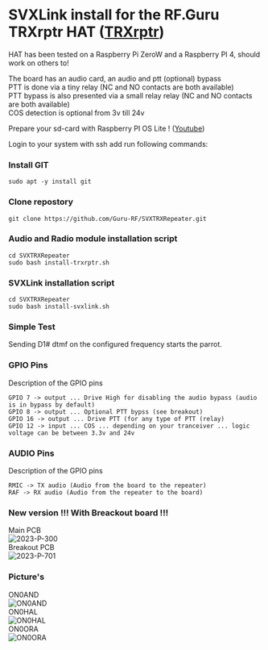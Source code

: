 # SVXLink install for the RF.Guru TRXrptr HAT ([TRXrptr](https://rf.guru/2023-k-300))

HAT has been tested on a Raspberry Pi ZeroW and a Raspberry PI 4, should work on others to!

The board has an audio card, an audio and ptt (optional) bypass<br>
PTT is done via a tiny relay (NC and NO contacts are both available)<br>
PTT bypass is also presented via a small relay relay (NC and NO contacts are both available)<br>
COS detection is optional from 3v till 24v<br>

Prepare your sd-card with Raspberry PI OS Lite ! ([Youtube](https://www.youtube.com/watch?v=vxmO_a5WNI8))

Login to your system with ssh add run following commands:

### Install GIT  ###
```console
sudo apt -y install git
```

### Clone repostory ###
```console
git clone https://github.com/Guru-RF/SVXTRXRepeater.git
```

### Audio and Radio module installation script ###
```console
cd SVXTRXRepeater
sudo bash install-trxrptr.sh 
```

### SVXLink installation script ###
```console
cd SVXTRXRepeater
sudo bash install-svxlink.sh
```

### Simple Test ###
Sending D1# dtmf on the configured frequency starts the parrot.


### GPIO Pins
Description of the GPIO pins
```text
GPIO 7 -> output ... Drive High for disabling the audio bypass (audio is in bypass by default)
GPIO 8 -> output ... Optional PTT bypss (see breakout)
GPIO 16 -> output ... Drive PTT (for any type of PTT (relay)
GPIO 12 -> input ... COS ... depending on your tranceiver ... logic voltage can be between 3.3v and 24v
```

### AUDIO Pins
Description of the GPIO pins
```text
RMIC -> TX audio (Audio from the board to the repeater)
RAF -> RX audio (Audio from the repeater to the board)
```

### New version !!! With Breackout board !!!
Main PCB<br>
![2023-P-300](https://github.com/Guru-RF/SVXTRXRepeater/assets/1251767/348cf2b0-6107-4a90-9719-5b729cbd78da)<br>
Breakout PCB<br>
![2023-P-701](https://github.com/Guru-RF/SVXTRXRepeater/assets/1251767/f0934b06-4ec9-4cef-84e8-26a5313f08b8)<br>

### Picture's ###

ON0AND<br>![ON0AND](https://github.com/Guru-RF/SVXTRXRepeater/assets/1251767/ae8500d2-dcf4-4cf3-8188-8b11269a3f90)<br>
ON0HAL<br>![ON0HAL](https://github.com/Guru-RF/SVXTRXRepeater/assets/1251767/7f9c5074-71b5-40aa-8375-b926f5b23b90)<br>
ON0ORA<br>![ON0ORA](https://github.com/Guru-RF/SVXTRXRepeater/assets/1251767/10086ad7-3edd-46fc-9fe0-11c2d8879e82)<br>

